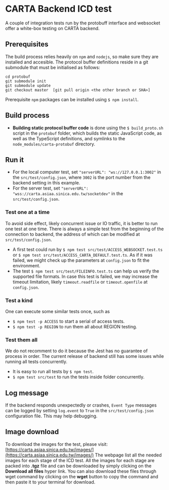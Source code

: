 # CARTA Backend ICD test
A couple of integration tests run by the protobuff interface and websocket offer a white-box testing on CARTA backend.

## Prerequisites
The build process relies heavily on `npm` and `nodejs`, so make sure they are installed and accesible. The protocol buffer definitions reside in a git submodule that must be initialised as follows:
```
cd protobuf
git submodule init
git submodule update
git checkout master  [git pull origin <the other branch or SHA>]
```
Prerequisite `npm` packages can be installed using `$ npm install`.

## Build process
* **Building static protocol buffer code** is done using the `$ build_proto.sh` script in the `protobuf` folder, which builds the static JavaScript code, as well as the TypeScript definitions, and symlinks to the `node_modules/carta-protobuf` directory.

## Run it
* For the local computer test, set
`"serverURL": "ws://127.0.0.1:3002"` 
in the `src/test/config.json`, where `3002` is the port number from the backend setting in this example.
* For the server test, set
`"serverURL": "wss://carta.asiaa.sinica.edu.tw/socketdev"` 
in the `src/test/config.json`.
### Test one at a time
To avoid side effect, likely concurrent issue or IO traffic, it is better to run one test at one time. There is always a simple test from the beginning of the connection to backend, the address of which can be modified at `src/test/config.json`.
* A first test could run by 
`$ npm test src/test/ACCESS_WEBSOCKET.test.ts` or 
`$ npm test src/test/ACCESS_CARTA_DEFAULT.test.ts`. 
As if it was failed, we might check up the parameters at `config.json` to fit the environment.
* The test `$ npm test src/test/FILEINFO.test.ts` can help us verify the supported file formats. In case this test is failed, we may increase the timeout limitation, likely `timeout.readfile` or `timeout.openfile` at `config.json`.

### Test a kind
One can execute some similar tests once, such as 
* `$ npm test -p ACCESS` to start a serial of access tests.
* `$ npm test -p REGION` to run them all about REGION testing.

### Test them all
We do not recomment to do it because the Jest has no guarantee of process in order. The current release of backend still has some issues while running all tests concurrently.
* It is easy to run all tests by `$ npm test`.
* `$ npm test src/test` to run the tests inside folder concurrently.

## Log message
If the backend responds unexpectedly or crashes, `Event Type` messages can be logged by setting `log.event` to `True` in the `src/test/config.json` configuration file. This may help debugging. 

## Image download
To download the images for the test, please visit:
[https://carta.asiaa.sinica.edu.tw/images/](https://carta.asiaa.sinica.edu.tw/images/)
The webpage list all the needed images for each stage of the ICD test. All the images for each stage are packed into **.tgz** file and can be downloaded by simply clicking on the **Download all files** hyper link. You can also download these files through wget command by clicking on the **wget** button to copy the command and then paste it to your terminal for download.
